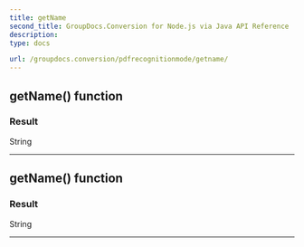 ```yaml
---
title: getName
second_title: GroupDocs.Conversion for Node.js via Java API Reference
description: 
type: docs

url: /groupdocs.conversion/pdfrecognitionmode/getname/
---
```


## getName()  function


### Result
String


---


## getName()  function


### Result
String


---


